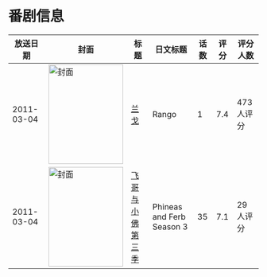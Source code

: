 # 番剧信息

|放送日期|封面|标题|日文标题|话数|评分|评分人数|
|---|---|---|---|---|---|---|
|2011-03-04|<img src="//lain.bgm.tv/pic/cover/c/49/0d/53216_D5g9E.jpg" alt="封面" style="width:150px;height:200px;object-fit:cover;">|[兰戈](https://bangumi.tv/subject/53216)|Rango|1|7.4|473人评分|
|2011-03-04|<img src="//lain.bgm.tv/pic/cover/c/82/38/322879_WA477.jpg" alt="封面" style="width:150px;height:200px;object-fit:cover;">|[飞哥与小佛 第三季](https://bangumi.tv/subject/322879)|Phineas and Ferb Season 3|35|7.1|29人评分|
